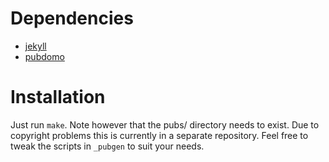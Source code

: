 # Dependencies

* [jekyll](https://github.com/mojombo/jekyll)
* [pubdomo](https://github.com/cota/pubdomo)

# Installation

Just run `make`. Note however that the pubs/ directory needs to exist.
Due to copyright problems this is currently in a separate repository.
Feel free to tweak the scripts in `_pubgen` to suit your needs.
